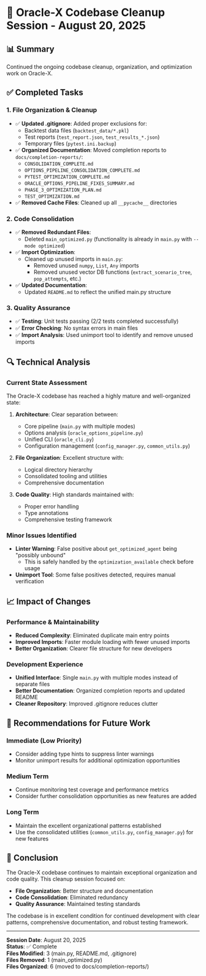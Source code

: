 # 🧹 Oracle-X Codebase Cleanup Session - August 20, 2025

## 📊 Summary
Continued the ongoing codebase cleanup, organization, and optimization work on Oracle-X.

## ✅ Completed Tasks

### 1. **File Organization & Cleanup**
- ✅ **Updated .gitignore**: Added proper exclusions for:
  - Backtest data files (`backtest_data/*.pkl`)
  - Test reports (`test_report.json`, `test_results_*.json`)
  - Temporary files (`pytest.ini.backup`)
- ✅ **Organized Documentation**: Moved completion reports to `docs/completion-reports/`:
  - `CONSOLIDATION_COMPLETE.md`
  - `OPTIONS_PIPELINE_CONSOLIDATION_COMPLETE.md`
  - `PYTEST_OPTIMIZATION_COMPLETE.md`
  - `ORACLE_OPTIONS_PIPELINE_FIXES_SUMMARY.md`
  - `PHASE_3_OPTIMIZATION_PLAN.md`
  - `TEST_OPTIMIZATION.md`
- ✅ **Removed Cache Files**: Cleaned up all `__pycache__` directories

### 2. **Code Consolidation**
- ✅ **Removed Redundant Files**: 
  - Deleted `main_optimized.py` (functionality is already in `main.py` with `--mode optimized`)
- ✅ **Import Optimization**: 
  - Cleaned up unused imports in `main.py`:
    - Removed unused `numpy`, `List`, `Any` imports
    - Removed unused vector DB functions (`extract_scenario_tree`, `pop_attempts`, etc.)
- ✅ **Updated Documentation**: 
  - Updated `README.md` to reflect the unified main.py structure

### 3. **Quality Assurance**
- ✅ **Testing**: Unit tests passing (2/2 tests completed successfully)
- ✅ **Error Checking**: No syntax errors in main files
- ✅ **Import Analysis**: Used unimport tool to identify and remove unused imports

## 🔍 Technical Analysis

### Current State Assessment
The Oracle-X codebase has reached a highly mature and well-organized state:

1. **Architecture**: Clear separation between:
   - Core pipeline (`main.py` with multiple modes)
   - Options analysis (`oracle_options_pipeline.py`)
   - Unified CLI (`oracle_cli.py`)
   - Configuration management (`config_manager.py`, `common_utils.py`)

2. **File Organization**: Excellent structure with:
   - Logical directory hierarchy
   - Consolidated tooling and utilities
   - Comprehensive documentation

3. **Code Quality**: High standards maintained with:
   - Proper error handling
   - Type annotations
   - Comprehensive testing framework

### Minor Issues Identified
- **Linter Warning**: False positive about `get_optimized_agent` being "possibly unbound" 
  - This is safely handled by the `optimization_available` check before usage
- **Unimport Tool**: Some false positives detected, requires manual verification

## 📈 Impact of Changes

### Performance & Maintainability
- **Reduced Complexity**: Eliminated duplicate main entry points
- **Improved Imports**: Faster module loading with fewer unused imports
- **Better Organization**: Clearer file structure for new developers

### Development Experience
- **Unified Interface**: Single `main.py` with multiple modes instead of separate files
- **Better Documentation**: Organized completion reports and updated README
- **Cleaner Repository**: Improved .gitignore reduces clutter

## 🎯 Recommendations for Future Work

### Immediate (Low Priority)
- Consider adding type hints to suppress linter warnings
- Monitor unimport results for additional optimization opportunities

### Medium Term
- Continue monitoring test coverage and performance metrics
- Consider further consolidation opportunities as new features are added

### Long Term
- Maintain the excellent organizational patterns established
- Use the consolidated utilities (`common_utils.py`, `config_manager.py`) for new features

## 🏁 Conclusion

The Oracle-X codebase continues to maintain exceptional organization and code quality. This cleanup session focused on:
- **File Organization**: Better structure and documentation
- **Code Consolidation**: Eliminated redundancy
- **Quality Assurance**: Maintained testing standards

The codebase is in excellent condition for continued development with clear patterns, comprehensive documentation, and robust testing framework.

---
**Session Date**: August 20, 2025  
**Status**: ✅ Complete  
**Files Modified**: 3 (main.py, README.md, .gitignore)  
**Files Removed**: 1 (main_optimized.py)  
**Files Organized**: 6 (moved to docs/completion-reports/)
